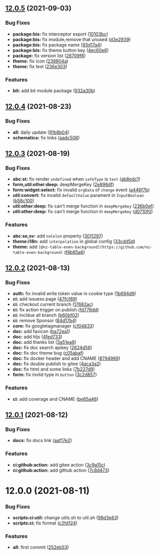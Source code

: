## [12.0.5](https://github.com/hbyunzai/yelon/compare/12.0.4...12.0.5) (2021-09-03)


### Bug Fixes

* **package:bis:** fix interceptor export ([10103bc](https://github.com/hbyunzai/yelon/commit/10103bc8912cec115b4a1eabbcefe8cbda162f17))
* **package:bis:** fix module,remove that unused ([d3e2939](https://github.com/hbyunzai/yelon/commit/d3e2939d4f807a341905437a04eeada901bd887c))
* **package:bis:** fix package name ([93d17a4](https://github.com/hbyunzai/yelon/commit/93d17a439ffb2448901852c356dda0d560c4cf52))
* **package:bis:** fix theme button key ([4ec60e6](https://github.com/hbyunzai/yelon/commit/4ec60e69cd2ef7b756e2ae20132946b61fc4e860))
* **package:** fix version list ([26709f6](https://github.com/hbyunzai/yelon/commit/26709f61c1d0826d3693bccd0f151918e2127f37))
* **theme:** fix icon ([238804a](https://github.com/hbyunzai/yelon/commit/238804a5cd4612b64caf80941c94dbbb8a381243))
* **theme:** fix test ([236e303](https://github.com/hbyunzai/yelon/commit/236e3032eeacaee5602fdc6a72990fb207e9b8ad))


### Features

* **bit:** add bit module package ([932a30b](https://github.com/hbyunzai/yelon/commit/932a30bcb4bd3c0b4fb276693b8399f7df4c412e))



## [12.0.4](https://github.com/hbyunzai/yelon/compare/12.0.3...12.0.4) (2021-08-23)


### Bug Fixes

* **all:** daily update ([91b8b04](https://github.com/hbyunzai/yelon/commit/91b8b046cb399f5348941f933c931a68d1944a18))
* **schematics:** fix links ([aadc508](https://github.com/hbyunzai/yelon/commit/aadc508cc353e29540d8e3e550983987ce83c906))



## [12.0.3](https://github.com/hbyunzai/yelon/compare/12.0.2...12.0.3) (2021-08-19)


### Bug Fixes

* **abc:st:** fix render `undefined` when `safeType` is `text` ([ab8edc1](https://github.com/hbyunzai/yelon/commit/ab8edc1a95e9df03964afb6a065cbd8a7ff77b7e))
* **form,util:other:deep:** deepMergeKey ([2e896df](https://github.com/hbyunzai/yelon/commit/2e896dfe4b8a0f9e7a4590a934bdc6422cd16156))
* **form:widget:select:** fix invalid `orgData` of `change` event ([a446f7b](https://github.com/hbyunzai/yelon/commit/a446f7bcad5a908c63c512db159141c781f0c06e))
* **util:convert:** fix invalid `defaultValue` parament in `InputBoolean` ([b58c100](https://github.com/hbyunzai/yelon/commit/b58c10013d6bd10c8927d4383584c3a4f19508aa))
* **util:other:deep:** fix can't merge function in `deepMergeKey` ([236b0ef](https://github.com/hbyunzai/yelon/commit/236b0ef89b1ffade8120f7d679a6f60b8e193aa3))
* **util:other:deep:** fix can't merge function in `deepMergeKey` ([d0710f0](https://github.com/hbyunzai/yelon/commit/d0710f04378e70bf66b99ba417657c2baae0a4b9))


### Features

* **abc:se,sv:** add `noColon` property ([3011297](https://github.com/hbyunzai/yelon/commit/3011297c83765b4672cf6a9ccb452e88fcf51d2e))
* **theme:i18n:** add `interpolation` in global config ([33cdd5d](https://github.com/hbyunzai/yelon/commit/33cdd5d0b5be1980ab883de80332382e22d196b0))
* **theme:** add `[@nz-table-even-background](https://github.com/nz-table-even-background)` ([f4b85a6](https://github.com/hbyunzai/yelon/commit/f4b85a6cd097c41d9de7af6c2cb7b79052d17621))



## [12.0.2](https://github.com/hbyunzai/yelon/compare/12.0.1...12.0.2) (2021-08-13)


### Bug Fixes

* **auth:** fix invalid write token value in cookie type ([1b694d9](https://github.com/hbyunzai/yelon/commit/1b694d97032f28939b535ce0c0af1f29d7dfcef5))
* **ci:** add issuess page ([47fcf89](https://github.com/hbyunzai/yelon/commit/47fcf89ea5dad6897b8d80a8a9866132c580778e))
* **ci:** checkout current branch ([17682ac](https://github.com/hbyunzai/yelon/commit/17682acc260a50fc274ba1086249419b740ce6e9))
* **ci:** fix action trigger on publish ([fd776dd](https://github.com/hbyunzai/yelon/commit/fd776dd232603fa1098e470f01c666fc83d8f352))
* **ci:** incldue all branch ([b60bf02](https://github.com/hbyunzai/yelon/commit/b60bf02e299f37d21eb2938eb251429c9ca9fd12))
* **ci:** remove Sponsor ([84d17b4](https://github.com/hbyunzai/yelon/commit/84d17b48619c71ac9bb454c9b47b84f4a4b616e1))
* **core:** fix googletagmanager ([c104833](https://github.com/hbyunzai/yelon/commit/c104833da5c27778a37fffbab9355a76fa11cc4c))
* **doc:** add favicon ([ba72ea1](https://github.com/hbyunzai/yelon/commit/ba72ea16c9e928a3fa036258f56f5fcb1d680612))
* **doc:** add hljs ([4fed733](https://github.com/hbyunzai/yelon/commit/4fed73324c72658375dfc56457ae0f03c4f14963))
* **doc:** add thanks list ([3a51ea8](https://github.com/hbyunzai/yelon/commit/3a51ea8cc6206b640118e9c7584f86d4ce718924))
* **doc:** fix doc search apikey ([2624d56](https://github.com/hbyunzai/yelon/commit/2624d56f47ae08e788a4095bd7bf752bfd0500a9))
* **doc:** fix doc theme bug ([c05abaf](https://github.com/hbyunzai/yelon/commit/c05abafce24fce934c688519ea4d2514f7497255))
* **doc:** fix docker header and add CNAME ([8794969](https://github.com/hbyunzai/yelon/commit/87949699763a23d6c9d3c5589fbf6a6f7280426f))
* **doc:** fix double publish to gitee ([4aca3a2](https://github.com/hbyunzai/yelon/commit/4aca3a20ff7bc5c95823073c5cdb7694f27303cd))
* **doc:** fix html and some links ([7b227d9](https://github.com/hbyunzai/yelon/commit/7b227d9fa1f6fe1ccc2e6e550b624afd1b419b37))
* **form:** fix invlid type in `button` ([3c2d857](https://github.com/hbyunzai/yelon/commit/3c2d85787d235a7c8aa3e800b7803f4410c97c5a))


### Features

* **ci:** add coverage and CNAME ([be65a46](https://github.com/hbyunzai/yelon/commit/be65a46e7f6b848ea454071e7b00603a7505acd0))



## [12.0.1](https://github.com/hbyunzai/yelon/compare/12.0.0...12.0.1) (2021-08-12)


### Bug Fixes

* **docs:** fix docs link ([aaf17e2](https://github.com/hbyunzai/yelon/commit/aaf17e23b9cb2921b18e9277504ae83f31ab0e11))


### Features

* **ci:github:action:** add gitee action ([3c9a15c](https://github.com/hbyunzai/yelon/commit/3c9a15c0ee63fd45bf3ef4be212d083dfc69382b))
* **ci:github:action:** add github action ([7c8d473](https://github.com/hbyunzai/yelon/commit/7c8d473cecbf56d75014461193762543e66ebd25))



# 12.0.0 (2021-08-11)


### Bug Fixes

* **scripts:ci:util:** change utils.sh to util.sh ([98d3e83](https://github.com/hbyunzai/yelon/commit/98d3e83ed0b520e5405b23052ce633dbe71d675d))
* **scripts:ci:** fix format ([c2fd124](https://github.com/hbyunzai/yelon/commit/c2fd1242c0e4e447fcc4fc01d3456bab193000f0))


### Features

* **all:** first commit ([252eb53](https://github.com/hbyunzai/yelon/commit/252eb53a85fab4941770762994cf1993d0953e30))



